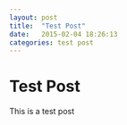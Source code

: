 ```yaml
---
layout: post
title:  "Test Post"
date:   2015-02-04 18:26:13
categories: test post
---
```


# Test Post

This is a test post
